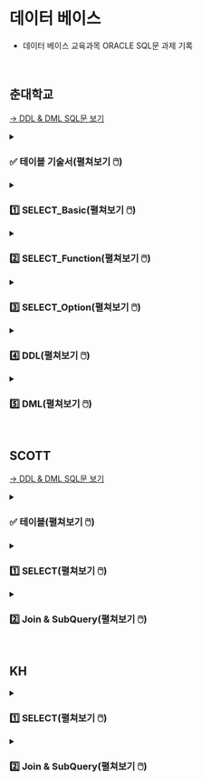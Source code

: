 # 데이터 베이스

- 데이터 베이스 교육과목 ORACLE SQL문 과제 기록 

<br>

## 춘대학교

<!-- <details>
<summary><h3> 템플릿(펼쳐보기 🖱️) </h3></summary>
<div markdown="1">

#### 문제1


#### 내 코드
```SQL

```

#### 실행 결과

  
<hr>

#### 문제2


#### 내 코드
```SQL
  
```
  
#### 실행 결과


<hr>

#### 문제3


#### 내 코드
```SQL

```

#### 실행 결과


<hr>

#### 문제4


#### 내 코드
```SQL

```

#### 실행 결과


<hr>

#### 문제5


#### 내 코드
```SQL

```

#### 실행 결과


<hr>

#### 문제6


#### 내 코드
```SQL

```

#### 실행 결과


<hr>

#### 문제7


#### 내 코드
```SQL

```

#### 실행 결과


<hr>

#### 문제8


#### 내 코드
```SQL

```

#### 실행 결과


<hr>

#### 문제9


#### 내 코드
```SQL

```

#### 실행 결과
  

<hr>

#### 문제10

#### 내 코드
```SQL

```

#### 실행 결과
  
  
</div>
</details> -->

[→ DDL & DML SQL문 보기](https://github.com/homin0203/SQL_exam/blob/main/chun/%EC%8A%A4%ED%81%AC%EB%A6%BD%ED%8A%B8_KH_%EC%B6%98_TechUniv_%EC%8B%A4%EC%8A%B5.sql)  

<details>
<summary><h3>✅ 테이블 기술서(펼쳐보기 🖱️) </h3></summary>
<div markdown="1">

![05_실습_KH_춘_TechUniv_Table기술서_2](https://user-images.githubusercontent.com/116356234/233554045-1fa54263-1ac4-4f3d-836b-1c4597a9f56d.png)

![05_실습_KH_춘_TechUniv_Table기술서_3](https://user-images.githubusercontent.com/116356234/233554049-31a43883-e603-4c8b-a50c-46fc1f8329df.png)

</div>
</details>

<details>
<summary><h3>1️⃣ SELECT_Basic(펼쳐보기 🖱️) </h3></summary>
<div markdown="1">
 
[→ SELECT_Basic SQL문 전체보기](https://github.com/homin0203/SQL_exam/blob/main/chun/KH_SQL01_SELECT.sql)  

#### 문제1
![1](https://user-images.githubusercontent.com/116356234/233560082-94db668d-fe43-4de7-a982-88cdf106e753.png)

#### 내 코드
```SQL
select DEPARTMENT_NAME "학과 명", CATEGORY 계열
  from TB_DEPARTMENT
;
```

#### 실행 결과
![1](https://user-images.githubusercontent.com/116356234/233562971-83cfe5ce-ef7c-4a32-88d1-7cc3e3538079.png)
~ 이후 행 생략
  
<hr>

#### 문제2
![2](https://user-images.githubusercontent.com/116356234/233560087-0e4ea461-1266-4f49-9741-495f0e72ad29.png)

#### 내 코드
```SQL
select DEPARTMENT_NAME||'의 정원은 '||to_char(CAPACITY)||'명 입니다'
    from TB_DEPARTMENT
;
```
  
#### 실행 결과
![2](https://user-images.githubusercontent.com/116356234/233562975-408068bc-0517-45f1-9380-991261ab9249.png)
~ 이후 행 생략 
  
<hr>

#### 문제3
![3](https://user-images.githubusercontent.com/116356234/233560088-51a38f75-d3fb-488d-a62e-54c93c846fce.png)

#### 내 코드
```SQL
select STUDENT_NAME
    from TB_STUDENT
    where ABSENCE_YN = 'Y' 
        and STUDENT_SSN LIKE '_______2%'
        and DEPARTMENT_NO = (select DEPARTMENT_NO
                                from TB_DEPARTMENT
                                where DEPARTMENT_NAME = '국어국문학과')
;
```

#### 실행 결과
![3](https://user-images.githubusercontent.com/116356234/233562978-588abdc4-420a-4ff2-8423-891350405fc8.png)

<hr>

#### 문제4
![4](https://user-images.githubusercontent.com/116356234/233560092-a5b3d63d-62f1-4093-a420-59cb1e1441a2.png)

#### 내 코드
```SQL
select student_name 
    from TB_STUDENT
    where STUDENT_NO in ('A513079','A513090','A513091','A513110','A513119')
    order by student_name desc
;
```

#### 실행 결과
![4](https://user-images.githubusercontent.com/116356234/233562981-f33ae9d1-718e-4e05-b67b-6806082fc591.png)

<hr>

#### 문제5
![5](https://user-images.githubusercontent.com/116356234/233560094-b3cd8184-a6ff-43ca-b434-36677f38bd24.png)

#### 내 코드
```SQL
select DEPARTMENT_NAME, category
    from TB_DEPARTMENT
    where CAPACITY >= 20 and CAPACITY <= 30
;
```

#### 실행 결과
![5](https://user-images.githubusercontent.com/116356234/233562982-304fb39e-aeb5-4c1d-a4b0-736484035ed7.png)

<hr>

#### 문제6
![6](https://user-images.githubusercontent.com/116356234/233560097-8047da8d-5601-43b2-988b-06aace2724e5.png)

#### 내 코드
```SQL
select PROFESSOR_NAME
    from TB_PROFESSOR
    where DEPARTMENT_NO is null
;
```

#### 실행 결과
![6](https://user-images.githubusercontent.com/116356234/233562986-f80a032f-789f-4ab3-90aa-5e55fb79c2a0.png)

<hr>

#### 문제7

<img src="https://user-images.githubusercontent.com/116356234/233560100-687c51e1-412f-400f-8c26-430558a3fa9b.png" height="110">

#### 내 코드
```SQL
select STUDENT_NAME
    from TB_STUDENT
    where DEPARTMENT_NO is null 
    or DEPARTMENT_NO not in (select DEPARTMENT_NO from TB_DEPARTMENT)
;
```

#### 실행 결과
  
<img src="https://user-images.githubusercontent.com/116356234/233562987-9952b3df-f0c4-40c9-86a8-341b70ee6ee3.png" height="90">

<hr>

#### 문제8
![8](https://user-images.githubusercontent.com/116356234/233560102-5c8edb8b-5a6a-41a9-8955-2dfc8964fed7.png)

#### 내 코드
```SQL
select CLASS_NO
    from TB_CLASS
    where PREATTENDING_CLASS_NO is not null
;
```

#### 실행 결과
![8](https://user-images.githubusercontent.com/116356234/233562989-8534fb54-6f53-4dd5-9ae3-1e2aa246db5f.png)

<hr>

#### 문제9
![9](https://user-images.githubusercontent.com/116356234/233560103-84064952-f629-4f2b-854e-6160971413f7.png)

#### 내 코드
```SQL
select CATEGORY
    from TB_DEPARTMENT
    group by CATEGORY
    order by CATEGORY 
;
```

#### 실행 결과
![9](https://user-images.githubusercontent.com/116356234/233562990-efb736c3-cf6f-4462-bec3-314c4d30fad3.png)

<hr>

#### 문제10
![10](https://user-images.githubusercontent.com/116356234/233560107-23ac3ae8-0622-46c3-bab5-d5d5e164ed40.png)

#### 내 코드
```SQL
select STUDENT_NO,STUDENT_NAME,STUDENT_SSN
    from TB_STUDENT
    where STUDENT_NO LIKE 'A2%'
        and STUDENT_ADDRESS LIKE '전주시%'
        and ABSENCE_YN <> 'Y'
;
```

#### 실행 결과
![10](https://user-images.githubusercontent.com/116356234/233562992-768a2b93-eadc-4bc2-99ac-346f01e38105.png)
  
</div>
</details>

<details>
<summary><h3>2️⃣ SELECT_Function(펼쳐보기 🖱️) </h3></summary>
<div markdown="1">
  
[→ SELECT_Function SQL문 전체보기](https://github.com/homin0203/SQL_exam/blob/main/chun/KH_SQL02_SELECT.sql)  
  
#### 문제1
![1](https://user-images.githubusercontent.com/116356234/233565412-3a02c16a-9f7c-42ec-82a4-fcf0533212f8.png)

#### 내 코드
```SQL
select STUDENT_NO 학번, student_name 이름, to_char(ENTRANCE_DATE, 'YYYY-MM-DD') 입학년도
    from TB_STUDENT
    where DEPARTMENT_NO = '002'
    order by ENTRANCE_DATE
;
```

#### 실행 결과
![1](https://user-images.githubusercontent.com/116356234/233568511-ee7950d5-e4c7-40b6-9fb5-e9e8a1340ca1.png)

  
<hr>

#### 문제2
![2](https://user-images.githubusercontent.com/116356234/233565417-96a4dcfe-17a8-4aad-ad1b-7faddd468f3c.png)


#### 내 코드
```SQL
select PROFESSOR_NAME,PROFESSOR_SSN
    from TB_PROFESSOR
    where PROFESSOR_NAME not LIKE '___'
;
```
  
#### 실행 결과
![2](https://user-images.githubusercontent.com/116356234/233568518-1cd68b40-b5db-4d5f-b798-0e2ab2c154eb.png)


<hr>

#### 문제3
![3](https://user-images.githubusercontent.com/116356234/233565420-b3a8b5ba-d5d1-4d55-bee5-9cea426cac93.png)


#### 내 코드
```SQL
select * 
    from(select PROFESSOR_NAME 교수이름, to_char(sysdate,'yy')+100-substr(PROFESSOR_SSN,1,2) 나이
            from TB_PROFESSOR
            where substr(PROFESSOR_SSN,8,1) = '1')
    order by 나이
;  
```

#### 실행 결과
![3](https://user-images.githubusercontent.com/116356234/233568521-b41c25ed-7025-4228-8c71-80a45a565028.png)
~ 75행 생략

<hr>

#### 문제4
![4](https://user-images.githubusercontent.com/116356234/233565421-1336746f-8d7c-4d6a-ae85-b90dd639e3e2.png)


#### 내 코드
```SQL
select substr(PROFESSOR_NAME,2)
    from TB_PROFESSOR
;
```

#### 실행 결과
![4](https://user-images.githubusercontent.com/116356234/233568523-45166986-b29c-452d-aa05-8dbf77bfa6a4.png)
~ 114행 생략

<hr>

#### 문제5
![5](https://user-images.githubusercontent.com/116356234/233565425-c0b793d3-13c6-4a15-8865-7aad0e04e8fe.png)

#### 내 코드
```SQL
select * from TB_STUDENT;
select student_no,STUDENT_NAME
    from TB_STUDENT
    where (to_char(ENTRANCE_DATE,'yyyy')-to_char(to_date(substr(STUDENT_SSN,1,6)),'RRRR')) > 19
;
```

#### 실행 결과
![5](https://user-images.githubusercontent.com/116356234/233568528-cfe24763-6cbe-417c-9d6b-a1b7eaa2b459.png)
~ 204행 생략

<hr>

#### 문제6
![6](https://user-images.githubusercontent.com/116356234/233565427-16edaaab-21f5-4b54-9737-298358f701ea.png)


#### 내 코드
```SQL
select case to_char(next_day('2020/12/25','일'),'dd')-'25' 
            when 1 then '토요일'
            when 2 then '금요일'
            when 3 then '목요일'
            when 4 then '수요일'
            when 5 then '화요일'
            when 6 then '월요일'
            when 7 then '일요일'
            else '없음' end 클스요일
from dual
;
```

#### 실행 결과
![6](https://user-images.githubusercontent.com/116356234/233568533-e1687389-39b9-490b-8df9-c820c210b22b.png)


<hr>

#### 문제7
![7](https://user-images.githubusercontent.com/116356234/233565431-7801e875-2848-490c-b3bc-a91150912c72.png)


#### 내 코드
```SQL
select to_char(to_Date('99/10/11','YY/MM/DD'),'YYYY"년"MM"월"DD"일"')
        ,to_char(to_Date('49/10/11','YY/MM/DD'),'YYYY"년"MM"월"DD"일"') 
    from dual
union
select to_char(to_Date('99/10/11','RR/MM/DD'),'YYYY"년"MM"월"DD"일"')
        ,to_char(to_Date('49/10/11','RR/MM/DD'),'YYYY"년"MM"월"DD"일"') 
    from dual;
```

#### 실행 결과
![7](https://user-images.githubusercontent.com/116356234/233568538-a5612627-7618-4396-8bdf-f66f8d059e90.png)


<hr>

#### 문제8
![8](https://user-images.githubusercontent.com/116356234/233565432-0094041d-f2ad-480c-917b-de475215a98b.png)


#### 내 코드
```SQL
select STUDENT_NO, STUDENT_NAME 
    from TB_STUDENT
    where student_no not LIKE 'A%'
;
```

#### 실행 결과
![8](https://user-images.githubusercontent.com/116356234/233568540-0104c633-2778-4c57-b86c-cf129c4f0791.png)
~ 52행 생략

<hr>

#### 문제9
![9](https://user-images.githubusercontent.com/116356234/233565433-e34688bc-333a-4793-8bfc-9213e9418083.png)


#### 내 코드
```SQL
select round(avg(g.POINT),1) 평점
    from TB_STUDENT s join tb_grade g using (STUDENT_NO)
    where STUDENT_NAME = '한아름'
;
```

#### 실행 결과
![9](https://user-images.githubusercontent.com/116356234/233568542-ad19243b-a72e-40ca-b69e-a17c7b30ff79.png)


<hr>

#### 문제10
![10](https://user-images.githubusercontent.com/116356234/233565436-a1247f3d-e6c6-4a2a-9e45-fd9dcc25d679.png)

#### 내 코드
```SQL
select DEPARTMENT_NO 학과번호, count(DEPARTMENT_NO) "학생수(명)"
    from TB_STUDENT
    group by DEPARTMENT_NO
    order by DEPARTMENT_NO
;
```

#### 실행 결과
![10](https://user-images.githubusercontent.com/116356234/233568544-d26d6d5a-e067-4508-96d2-ea5f77ca0058.png)
~ 62행 생략
  
<hr>

#### 문제11
![11](https://user-images.githubusercontent.com/116356234/233565438-4c316eaf-b9bb-418b-8b82-290c94dbfb22.png)

#### 내 코드
```SQL
select  count(*)
    from TB_STUDENT
    where COACH_PROFESSOR_NO is null
;
```

#### 실행 결과
![11](https://user-images.githubusercontent.com/116356234/233568546-dc741292-b8b7-4b3f-a52f-4765341c1db6.png)
  
<hr>

#### 문제12
![12](https://user-images.githubusercontent.com/116356234/233565440-a63eda50-371b-4f9d-8d26-b5df24b8989c.png)

#### 내 코드
```SQL
select substr(g.TERM_NO,1,4) 년도, round(avg(g.POINT),1) "년도 별 평점"
    from TB_STUDENT s join tb_grade g on s.STUDENT_NO = g.STUDENT_NO
    where s.STUDENT_NO = 'A112113'
    group by substr(g.TERM_NO,1,4)
    order by substr(g.TERM_NO,1,4)
;
```

#### 실행 결과
![12](https://user-images.githubusercontent.com/116356234/233568549-6e7460a6-6978-4aef-b76d-b1f98a086ee2.png)

<hr>

#### 문제13
![13](https://user-images.githubusercontent.com/116356234/233565443-a9740c1e-e20d-42bc-aec0-4f4a7b6045b8.png)

#### 내 코드
```SQL
select d.DEPARTMENT_NO 학과코드명, count(s_tab.ABSENCE_YN) "휴학생 수"
    from TB_DEPARTMENT d 
    left join (select * from TB_STUDENT s where s.ABSENCE_YN = 'Y') s_tab on s_tab.DEPARTMENT_NO = d.DEPARTMENT_NO
    group by d.DEPARTMENT_NO
    order by d.DEPARTMENT_NO
;
```

#### 실행 결과
![13](https://user-images.githubusercontent.com/116356234/233568551-d035959d-3595-4637-ab11-ff285480207f.png)
~ 63행 생략

<hr>

#### 문제14
![14](https://user-images.githubusercontent.com/116356234/233565446-6045680b-b784-43bb-ba4b-beed8b5b1bdd.png)

#### 내 코드
```SQL
select student_name, count(*)
    from TB_STUDENT
    group by STUDENT_NAME
    having count(*) >= 2
    order by STUDENT_NAME
;
```

#### 실행 결과
![14](https://user-images.githubusercontent.com/116356234/233568556-fe41dd8a-7437-4313-a077-0e42b02e3ffd.png)
    
<hr>

#### 문제15
![15](https://user-images.githubusercontent.com/116356234/233565448-7a5a7716-b399-4d21-8fb0-08d1beadf942.png)

#### 내 코드
```SQL
select NVL(임시년도,' ') 년도, NVL(임시학기,' ') 학기, 평점
    from(select substr(g.TERM_NO,1,4) 임시년도, substr(g.TERM_NO,5,2) 임시학기, round(avg(g.point),1) 평점
            from TB_STUDENT s join tb_grade g on s.STUDENT_NO = g.STUDENT_NO
            where s.STUDENT_NO = 'A112113'
            group by rollup(substr(g.TERM_NO,1,4), substr(g.TERM_NO,5,2)))
;
```

#### 실행 결과
![15](https://user-images.githubusercontent.com/116356234/233568559-73e1d6b5-e9cd-4a17-b891-0b98ea538daa.png)      
  
</div>
</details>

<details>
<summary><h3>3️⃣ SELECT_Option(펼쳐보기 🖱️) </h3></summary>
<div markdown="1">

[→ SELECT_Option SQL문 전체보기](https://github.com/homin0203/SQL_exam/blob/main/chun/KH_SQL03_SELECT.sql)  
  
#### 문제1
![1](https://user-images.githubusercontent.com/116356234/233768278-3a7dd42a-9d24-4d9d-b3a3-485c6fca6b62.png)


#### 내 코드
```SQL
select STUDENT_NAME "학생 이름",STUDENT_ADDRESS 주소지
    from tb_student
    order by "학생 이름"
;
```

#### 실행 결과
  
<img src="https://user-images.githubusercontent.com/116356234/233768958-f9ad2349-a466-4931-bb34-c0a3f7bb7828.png" width="450">  
~ 588행 생략
  
<hr>

#### 문제2
![2](https://user-images.githubusercontent.com/116356234/233768281-107421ff-c6dc-42b1-bc85-8ffc66eb34ca.png)


#### 내 코드
```SQL
select STUDENT_NAME,STUDENT_SSN
    from TB_STUDENT
    where ABSENCE_YN = 'Y'
    order by STUDENT_ssn desc
;  
```
  
#### 실행 결과
  
<img src="https://user-images.githubusercontent.com/116356234/233768959-95b6979f-03e3-484a-aca5-61115ec81c68.png" width="300">  
~ 91행 생략

<hr>

#### 문제3
![3](https://user-images.githubusercontent.com/116356234/233768282-1cd06b70-8b30-492b-ba59-80dfb5efed32.png)


#### 내 코드
```SQL
select STUDENT_NAME 학생이름, STUDENT_NO 학번, STUDENT_ADDRESS "거주지 주소"
    from TB_STUDENT
    where (STUDENT_ADDRESS Like '강원도%' or STUDENT_ADDRESS Like '경기도%') and STUDENT_no not LIKE 'A%'
    order by STUDENT_NAME
;
```

#### 실행 결과
  
<img src="https://user-images.githubusercontent.com/116356234/233768960-3d33e14b-f7fb-4981-9052-bb66a62f57b2.png" width="450">  


<hr>

#### 문제4
![4](https://user-images.githubusercontent.com/116356234/233768284-0d8944dd-1820-42de-9cec-98d3d8816ee5.png)


#### 내 코드
```SQL
select PROFESSOR_NAME, PROFESSOR_SSN
    from TB_PROFESSOR 
    where DEPARTMENT_NO = '005'
    order by PROFESSOR_SSN
;
```

#### 실행 결과
  
<img src="https://user-images.githubusercontent.com/116356234/233768962-82e55e12-0721-416f-a461-e8b318ef4f1c.png" width="350">  


<hr>

#### 문제5
![5](https://user-images.githubusercontent.com/116356234/233768285-5bdd4980-307f-4acd-836e-22cfde6b7d05.png)


#### 내 코드
```SQL
select s.student_no, g.point
    from TB_STUDENT s join tb_grade g on s.STUDENT_NO = g.STUDENT_NO
    where g.CLASS_NO = 'C3118100' and g.TERM_NO = '200402'
    order by g.point desc, s.STUDENT_NO
;
```

#### 실행 결과
  
<img src="https://user-images.githubusercontent.com/116356234/233768963-a07c8663-d044-42b3-8dd6-f74f16229af3.png" width="290">  


<hr>

#### 문제6
![6](https://user-images.githubusercontent.com/116356234/233768286-d2118b28-77ab-429d-ab76-50493d50444c.png)


#### 내 코드
```SQL
select s.STUDENT_NO, s.STUDENT_NAME, d.DEPARTMENT_NAME
    from TB_STUDENT s join TB_DEPARTMENT d using(DEPARTMENT_NO)
    order by 2
;
```

#### 실행 결과
  
<img src="https://user-images.githubusercontent.com/116356234/233768965-8f86c161-f67a-4bee-a24e-752947070bcb.png" width="450">  
~ 588행 생략
  
<hr>

#### 문제7
![7](https://user-images.githubusercontent.com/116356234/233768288-249890c5-b615-44c1-8a8b-80b4b7fcdddf.png)

#### 내 코드
```SQL
select c.CLASS_NAME, d.DEPARTMENT_NAME
    from TB_CLASS c join TB_DEPARTMENT d using(DEPARTMENT_NO)
;
```

#### 실행 결과
  
<img src="https://user-images.githubusercontent.com/116356234/233768966-ad7de6ae-86c8-406c-b18f-3304dc348449.png" width="450">  
~ 882행 생략

<hr>

#### 문제8
![8](https://user-images.githubusercontent.com/116356234/233768289-8484168e-104f-4a69-bb70-63a09bab65f9.png)

#### 내 코드
```SQL
select c.CLASS_NAME, c.DEPARTMENT_NO, p.PROFESSOR_NAME
    from TB_CLASS c join TB_CLASS_PROFESSOR t on c.CLASS_NO = t.CLASS_NO
                    join TB_PROFESSOR p on p.PROFESSOR_NO = t.PROFESSOR_NO
    order by c.DEPARTMENT_NO, p.PROFESSOR_NO, c.CLASS_NAME
;
```

#### 실행 결과
  
<img src="https://user-images.githubusercontent.com/116356234/233768967-99a5c4d5-a0f8-4b41-9d53-e2f38ea443bf.png" width="450">  
~ 776행 생략

<hr>

#### 문제9
![9](https://user-images.githubusercontent.com/116356234/233768290-db3378ed-baac-4a0c-90fc-57c68eb803bf.png)


#### 내 코드
```SQL
select c.CLASS_NAME, p.PROFESSOR_NAME
    from TB_CLASS c join TB_CLASS_PROFESSOR t on c.CLASS_NO = t.CLASS_NO
                    join TB_PROFESSOR p on p.PROFESSOR_NO = t.PROFESSOR_NO
                    join TB_DEPARTMENT d on c.DEPARTMENT_NO = d.DEPARTMENT_NO
    where d.CATEGORY = '인문사회'
    order by c.DEPARTMENT_NO, p.PROFESSOR_NO, c.CLASS_NAME
;
```

#### 실행 결과
  
<img src="https://user-images.githubusercontent.com/116356234/233768968-11600dc2-ca01-4b61-98e6-fe9bc56c8b1a.png" width="450">  
~ 197행 생략

<hr>

#### 문제10
![10](https://user-images.githubusercontent.com/116356234/233768291-d2f1a642-a6ae-4e01-9389-07b6b76c4be0.png)

#### 내 코드
```SQL
select s.STUDENT_NO,s.STUDENT_NAME, round(avg(g.POINT),1)
    from TB_STUDENT s join TB_DEPARTMENT d on s.DEPARTMENT_NO = d.DEPARTMENT_NO
                    join TB_GRADE g on s.STUDENT_NO = g.STUDENT_NO
    where d.DEPARTMENT_NAME = '음악학과'
    group by s.STUDENT_NO, s.STUDENT_NAME
    order by s.STUDENT_NO
;
```

#### 실행 결과
  
<img src="https://user-images.githubusercontent.com/116356234/233768969-bc8943c8-245d-41d4-81b8-e88bca6ce6da.png" width="450">

<hr>

#### 문제11
![11](https://user-images.githubusercontent.com/116356234/233768292-5ed4af03-efce-4389-ac7b-0d6fbfe5686f.png)

#### 내 코드
```SQL
select d.DEPARTMENT_NAME, s.STUDENT_NAME, p.PROFESSOR_NAME
    from TB_STUDENT s join TB_DEPARTMENT d using(DEPARTMENT_NO)
                        join TB_PROFESSOR p on s.COACH_PROFESSOR_NO = p.PROFESSOR_NO
    where s.STUDENT_NO = 'A313047'
;
```

#### 실행 결과
  
<img src="https://user-images.githubusercontent.com/116356234/233768970-bbccf685-d333-4456-869f-0b4a3d2135b7.png" width="350">

  
<hr>

#### 문제12
![12](https://user-images.githubusercontent.com/116356234/233768293-b6b94ef1-ec4e-4801-9630-039a1a4ed991.png)

#### 내 코드
```SQL
select s.STUDENT_NAME, g.TERM_NO
    from TB_CLASS c join TB_GRADE g on c.CLASS_NO = g.class_no
                    join TB_STUDENT s on s.STUDENT_NO = g.STUDENT_NO
    where c.CLASS_NAME = '인간관계론' and g.TERM_NO LIKE '2007%'
;
```

#### 실행 결과
  
<img src="https://user-images.githubusercontent.com/116356234/233768972-3e8996c3-7d33-40b0-b884-dab979b78673.png" width="290">

  
<hr>

#### 문제13
![13](https://user-images.githubusercontent.com/116356234/233768294-ff319fe4-17d6-4e73-9400-f10718bcd67f.png)

#### 내 코드
```SQL
select c.CLASS_NAME, d.DEPARTMENT_NAME
    from TB_DEPARTMENT d join TB_CLASS c using(DEPARTMENT_NO)
    where d.CATEGORY = '예체능'
        and c.CLASS_NO not in (select cp.CLASS_NO from TB_CLASS_PROFESSOR cp)
    order by 2 asc,1
;
```

#### 실행 결과
  
<img src="https://user-images.githubusercontent.com/116356234/233768973-b23be4e4-5f8e-4b22-afee-dd17ad24536f.png" width="450">
~ 44행 생략
  
<hr>

#### 문제14
![14](https://user-images.githubusercontent.com/116356234/233768295-bd0a8222-ddde-43fe-af92-b61f84b96506.png)

#### 내 코드
```SQL
select s.student_name, NVL(p.PROFESSOR_NAME,'지도교수 미지정')
    from TB_STUDENT s join TB_DEPARTMENT d using(DEPARTMENT_NO)
                        left join TB_PROFESSOR p on s.coach_professor_no = p.professor_no
    where d.DEPARTMENT_NAME = '서반아어학과' 
    order by s.student_no
;
```

#### 실행 결과
  
<img src="https://user-images.githubusercontent.com/116356234/233768974-b290aba4-2b29-4da9-bcc0-fbafe541e036.png" width="450">

<hr>

#### 문제15
![15](https://user-images.githubusercontent.com/116356234/233768296-f1bc3b02-8337-4d6c-b68c-538974562df7.png)

#### 내 코드
```SQL
select s.STUDENT_NO 학번,s.student_name 이름,d.DEPARTMENT_NAME "학과 이름", round(avg(g.point),8) 평점
    from tb_student s join tb_grade g on s.STUDENT_NO = g.STUDENT_NO 
                        join TB_DEPARTMENT d on s.DEPARTMENT_NO = d.DEPARTMENT_NO
    where s.ABSENCE_YN = 'N'
    group by s.STUDENT_NO, s.student_name, d.DEPARTMENT_NAME
    having avg(g.point) >= 4.0
    order by s.STUDENT_NO
;
```

#### 실행 결과
  
<img src="https://user-images.githubusercontent.com/116356234/233768975-dc5a585c-224a-45ff-a77f-45c862104403.png" width="450">
~ 19행 생략
  
<hr>

#### 문제16
![16](https://user-images.githubusercontent.com/116356234/233768297-b4959ec0-cdf6-446b-a5d6-1a43f8e4f4cd.png)

#### 내 코드
```SQL
select c.CLASS_NO, c.CLASS_NAME, round(avg(g.point),8)
    from tb_class c join TB_DEPARTMENT d on d.DEPARTMENT_NO = c.DEPARTMENT_NO
                            join tb_grade g on c.CLASS_NO = g.CLASS_NO
    where d.DEPARTMENT_NAME = '환경조경학과' and c.CLASS_TYPE = '전공선택'
    group by c.CLASS_NO, c.CLASS_NAME
    order by 1
;
```

#### 실행 결과
  
<img src="https://user-images.githubusercontent.com/116356234/233768976-b7ac7335-70cb-45bf-ad6e-fb1a4a0b8af5.png" width="450">
 
<hr>

#### 문제17
![17](https://user-images.githubusercontent.com/116356234/233768298-e9316d35-a1a3-450d-916b-97e3082323b2.png)

#### 내 코드
```SQL
select STUDENT_NAME,STUDENT_ADDRESS
    from TB_STUDENT
    where DEPARTMENT_NO = (select DEPARTMENT_NO from TB_STUDENT where STUDENT_NAME = '최경희')
;
```

#### 실행 결과
  
<img src="https://user-images.githubusercontent.com/116356234/233768977-ac7fd6a1-218f-4a32-87c0-c3b1b51c21b3.png" width="450">
~ 17행 생략
  
<hr>

#### 문제18
![18](https://user-images.githubusercontent.com/116356234/233768299-f09aae02-ce71-42d3-a6d6-ec742ed1c05e.png)

#### 내 코드
```SQL
select student_no, student_name
    from(select s.STUDENT_NO, s.STUDENT_NAME, avg(g.POINT) 평점
                    from TB_STUDENT s join tb_grade g on s.STUDENT_NO = g.STUDENT_NO
                                        join TB_DEPARTMENT d using(DEPARTMENT_NO)
                    where d.DEPARTMENT_NAME = '국어국문학과'
                    group by s.STUDENT_NO, s.STUDENT_NAME
                    order by 3 desc)
    where rownum = 1
;
```

#### 실행 결과
  
<img src="https://user-images.githubusercontent.com/116356234/233768978-32592da5-563b-4aea-a01f-9b4b908b2f29.png" width="290">

<hr>

#### 문제19
![19](https://user-images.githubusercontent.com/116356234/233768300-e8a715e1-1f9c-4a52-a44e-855833589ef0.png)

#### 내 코드
```SQL
select d.DEPARTMENT_NAME "계열 학과명", round(avg(g.POINT),1) "전공평점"
    from TB_DEPARTMENT d join TB_CLASS c using(department_no)
                        join tb_grade g using(class_no)
    where d.category = (select CATEGORY from TB_DEPARTMENT  where DEPARTMENT_NAME = '환경조경학과')
            and c.class_type = '전공선택'
    group by d.DEPARTMENT_NAME
    order by 1
;
```

#### 실행 결과
  
<img src="https://user-images.githubusercontent.com/116356234/233768980-8b4d09aa-10f1-4530-a5fb-3ae044cdcaec.png" width="290">
~ 20행 생략
  
</div>
</details>

<details>
<summary><h3>4️⃣ DDL(펼쳐보기 🖱️) </h3></summary>
<div markdown="1">

[→ DDL SQL문 전체보기](https://github.com/homin0203/SQL_exam/blob/main/chun/KH_SQL04_DDL.sql)  
  
#### 문제1
![1](https://user-images.githubusercontent.com/116356234/233769919-b361622c-f067-416b-8d72-262317c9a74d.png)

#### 내 코드
```SQL
DROP TABLE TB_CATEGORY;
CREATE TABLE TB_CATEGORY(
    NAME VARCHAR2(10),
    USE_YN CHAR(1) DEFAULT 'Y'
);
```
  
<hr>

#### 문제2
![2](https://user-images.githubusercontent.com/116356234/233769921-81f84571-c250-47ae-a5a7-db4dc36384c6.png)


#### 내 코드
```SQL
CREATE TABLE TB_CLASS_TYPE(
    NO VARCHAR2(5) PRIMARY KEY,
    NAME VARCHAR2(10)
);  
```


<hr>

#### 문제3
![3](https://user-images.githubusercontent.com/116356234/233769923-6e0c9fa7-5024-4461-a18d-5b0ccd7e1701.png)


#### 내 코드
```SQL
ALTER TABLE TB_CATEGORY ADD CONSTRAINT TC_NAME_PK PRIMARY KEY (NAME);
```


<hr>

#### 문제4
![4](https://user-images.githubusercontent.com/116356234/233769924-0ffa2cf1-60c4-4f4a-97a8-670892f0a4fb.png)


#### 내 코드
```SQL
ALTER TABLE TB_CLASS_TYPE MODIFY NAME NOT NULL;
```


<hr>

#### 문제5
![5](https://user-images.githubusercontent.com/116356234/233769925-0f9f539d-92d1-4677-b382-8bb3a547b1c5.png)


#### 내 코드
```SQL
ALTER TABLE TB_CLASS_TYPE MODIFY (NAME VARCHAR2(20), NO VARCHAR(10));
ALTER TABLE TB_CATEGORY MODIFY (NAME VARCHAR2(20));
```


<hr>

#### 문제6
![6](https://user-images.githubusercontent.com/116356234/233769926-0369ff41-d521-435c-96c0-569efaba9505.png)


#### 내 코드
```SQL
ALTER TABLE TB_CATEGORY RENAME COLUMN  NAME TO CATEGORY_NAME;
ALTER TABLE TB_CLASS_TYPE RENAME COLUMN NAME TO CLASS_TYPE_NAME;
ALTER TABLE TB_CLASS_TYPE RENAME COLUMN NO TO CLASS_TYPE_NO;
```


<hr>

#### 문제7
![7](https://user-images.githubusercontent.com/116356234/233769927-8f8f03a6-7742-406f-bdb4-9bfb42166c23.png)


#### 내 코드
```SQL
ALTER TABLE TB_CATEGORY RENAME CONSTRAINTS TC_NAME_PK TO PK_CATEGORY_NAME;
ALTER TABLE TB_CLASS_TYPE RENAME CONSTRAINTS SYS_C007144 TO PK_CLASS_TYPE_NAME;
```


<hr>

#### 문제8
![8](https://user-images.githubusercontent.com/116356234/233769928-2cd50ccf-2be2-4478-890f-7d706da29478.png)


#### 내 코드
```SQL
INSERT INTO TB_CATEGORY VALUES('공학','Y');
INSERT INTO TB_CATEGORY VALUES('자연과학','Y');
INSERT INTO TB_CATEGORY VALUES('의학','Y');
INSERT INTO TB_CATEGORY VALUES('예체능','Y');
INSERT INTO TB_CATEGORY VALUES('인문사회','Y');
COMMIT;
```


<hr>

#### 문제9
![9](https://user-images.githubusercontent.com/116356234/233769929-8a19615b-c88b-46bb-aa9a-ec4662fa7494.png)


#### 내 코드
```SQL
ALTER TABLE TB_DEPARTMENT ADD CONSTRAINT FK_DEPARTMENT_CATEGORY 
                                FOREIGN KEY (CATEGORY) 
                                REFERENCES TB_CATEGORY(CATEGORY_NAME)
;
```
  

<hr>

#### 문제10
![10](https://user-images.githubusercontent.com/116356234/233769930-1582ef42-69c0-4e75-b434-3877e3988540.png)

#### 내 코드
```SQL
CREATE OR REPLACE VIEW VW_학생일반정보 AS
    SELECT STUDENT_NO 학번,STUDENT_NAME 학생이름,STUDENT_ADDRESS 주소 FROM TB_STUDENT
;
```

<hr>

#### 문제11
![11](https://user-images.githubusercontent.com/116356234/233769931-af34dd93-4668-463a-a39f-c09ab5363df2.png)

#### 내 코드
```SQL
CREATE OR REPLACE VIEW VW_지도면담 AS
SELECT S.STUDENT_NAME 학생이름,D.DEPARTMENT_NAME 학과이름,P.PROFESSOR_NAME 지도교수이름 
        FROM TB_STUDENT S JOIN TB_DEPARTMENT D USING(DEPARTMENT_NO)
                            LEFT JOIN TB_PROFESSOR P ON S.COACH_PROFESSOR_NO = P.PROFESSOR_NO
        ORDER BY 2
;
```

<hr>

#### 문제12
![12](https://user-images.githubusercontent.com/116356234/233769932-dd1393a2-e506-44f9-8a90-ea4b2f63f096.png)

#### 내 코드
```SQL
CREATE OR REPLACE VIEW VW_학과별학생수 AS
SELECT D.DEPARTMENT_NAME 학과이름, COUNT(S.DEPARTMENT_NO) 학생수 
    FROM TB_STUDENT S JOIN TB_DEPARTMENT D ON S.DEPARTMENT_NO = D.DEPARTMENT_NO
    GROUP BY D.DEPARTMENT_NAME
; 
```

<hr>

#### 문제13
![13](https://user-images.githubusercontent.com/116356234/233769934-ccd103b8-0248-4c68-8a6b-cbe6698cdb3a.png)

#### 내 코드
```SQL
UPDATE VW_학생일반정보 SET 학생이름 = '권호민' WHERE 학번 = 'A213046';
COMMIT;
```

<hr>

#### 문제14
![14](https://user-images.githubusercontent.com/116356234/233769935-dda091af-60b2-4f37-b770-532e86b1238c.png)

#### 내 코드
```SQL
CREATE OR REPLACE VIEW 뷰명 AS
    SELECT * FROM 테이블명
    WITH READ ONLY
;
```
  
<hr>

#### 문제15
![15](https://user-images.githubusercontent.com/116356234/233769937-3909361a-0539-437e-b794-b98f7dd13885.png)
  
#### 내 코드
```SQL
SELECT *
FROM(
SELECT C.CLASS_NO,C.CLASS_NAME, COUNT(G.STUDENT_NO)
    FROM TB_GRADE G JOIN TB_CLASS C ON G.CLASS_NO = C.CLASS_NO
    WHERE G.TERM_NO LIKE '2009%' OR G.TERM_NO LIKE '2008%'
                                OR G.TERM_NO LIKE '2007%'
    GROUP BY C.CLASS_NO, C.CLASS_NAME
    ORDER BY 3 DESC)
    WHERE ROWNUM <= 3
;
```

#### 실행 결과
![15](https://user-images.githubusercontent.com/116356234/233770171-4b8fb2cb-4793-4f7e-b8b7-f72c2b3023cf.png)
                    
</div>
</details>

<details>
<summary><h3>5️⃣ DML(펼쳐보기 🖱️) </h3></summary>
<div markdown="1">
  
[→ DML SQL문 전체보기](https://github.com/homin0203/SQL_exam/blob/main/chun/KH_SQL05_DML.sql)  
  
#### 문제1
![1](https://user-images.githubusercontent.com/116356234/233770368-27b37af9-06d0-412d-82fa-3c3640eed25b.png)


#### 내 코드
```SQL
INSERT INTO TB_CLASS_TYPE VALUES('01','전공필수');
INSERT INTO TB_CLASS_TYPE VALUES('02','전공선택');
INSERT INTO TB_CLASS_TYPE VALUES('03','교양필수');
INSERT INTO TB_CLASS_TYPE VALUES('04','교양선택');
INSERT INTO TB_CLASS_TYPE VALUES('05','논문지도');
COMMIT;
```

  
<hr>

#### 문제2
![2](https://user-images.githubusercontent.com/116356234/233770369-7c645809-e2d8-4eda-860e-1f84e908ebe1.png)


#### 내 코드
```SQL
CREATE TABLE TB_학생일반정보 AS SELECT * FROM VW_학생일반정보;
```


<hr>

#### 문제3
![3](https://user-images.githubusercontent.com/116356234/233770371-c153d55e-764a-44b5-b402-f135b4ddc07a.png)


#### 내 코드
```SQL
CREATE TABLE TB_국어국문학과 AS
SELECT S.STUDENT_NO 학번, S.STUDENT_NAME 학생이름
        , TO_CHAR(TO_DATE(SUBSTR(S.STUDENT_SSN,1,2),'RR'),'YYYY') 출생년도
        , P.PROFESSOR_NAME 교수이름
    FROM TB_STUDENT S JOIN TB_PROFESSOR P ON S.COACH_PROFESSOR_NO = P.PROFESSOR_NO
    WHERE S.DEPARTMENT_NO = (SELECT D.DEPARTMENT_NO 
                                FROM TB_DEPARTMENT D 
                                WHERE D.DEPARTMENT_NAME = '국어국문학과')
;

```


<hr>

#### 문제4
![4](https://user-images.githubusercontent.com/116356234/233770372-4d9f9651-da3b-4cae-92b1-c33173c82afa.png)


#### 내 코드
```SQL
UPDATE TB_DEPARTMENT SET CAPACITY = ROUND(CAPACITY*1.1,0);
```


<hr>

#### 문제5
![5](https://user-images.githubusercontent.com/116356234/233770374-d8ba474d-ffed-425e-bf2f-fc891827bc4b.png)

#### 내 코드
```SQL
UPDATE TB_STUDENT 
    SET STUDENT_ADDRESS = '서울시 종로구 숭인동 181-21'
    WHERE STUDENT_NO = 'A413042'
;
```


<hr>

#### 문제6
![6](https://user-images.githubusercontent.com/116356234/233770375-09b1fc0b-2944-463e-a45d-70bc085dc634.png)



#### 내 코드
```SQL
UPDATE TB_STUDENT SET STUDENT_SSN = SUBSTR(STUDENT_SSN,1,6);
```


<hr>

#### 문제7
![7](https://user-images.githubusercontent.com/116356234/233770376-9f8c0c02-fcd8-4ccf-8a1a-1165ab1683ba.png)


#### 내 코드
```SQL
UPDATE TB_GRADE G 
    SET G.POINT = 3.5 
    WHERE (G.STUDENT_NO,G.CLASS_NO) = (SELECT S.STUDENT_NO, C.CLASS_NO
                                            FROM TB_STUDENT S JOIN TB_CLASS C USING(DEPARTMENT_NO)
                                            WHERE S.STUDENT_NAME = '김명훈' 
                                            AND C.CLASS_NAME = '피부생리학')
;
```


<hr>

#### 문제8
![8](https://user-images.githubusercontent.com/116356234/233770377-8c3bed95-55b3-45c2-ad57-91bda395f8ea.png)

#### 내 코드
```SQL
DELETE TB_GRADE G 
    WHERE G.STUDENT_NO IN (SELECT STUDENT_NO 
                                FROM TB_STUDENT 
                                WHERE ABSENCE_YN = 'Y')
;
```
  
</div>
</details>

<br>

## SCOTT

[→ DDL & DML SQL문 보기](https://github.com/homin0203/SQL_exam/blob/main/SCOTT/SCOTT_from_kh_DDL_DMl.sql)  

<details>
<summary><h3>✅ 테이블(펼쳐보기 🖱️) </h3></summary>
<div markdown="1">

### BONUS 

![bonus](https://user-images.githubusercontent.com/116356234/233775555-bea3ad0e-effd-41d4-9dad-6b16c6c7af8e.png)

### DEPT 

![dept](https://user-images.githubusercontent.com/116356234/233775556-b678ff78-77d4-4709-8847-18805b9e574e.png)

### EMP

![emp](https://user-images.githubusercontent.com/116356234/233775557-b30964e8-55c6-4e09-aa46-e535d92d35e5.png)

### SALGRADE

![salgrade](https://user-images.githubusercontent.com/116356234/233775558-b4d6e930-15bb-4d18-9770-a23a1a8ae64e.png)

</div>
</details>

<details>
<summary><h3>1️⃣ SELECT(펼쳐보기 🖱️) </h3></summary>
<div markdown="1">
  
[→ SCOTT SELECT SQL문 전체보기](https://github.com/homin0203/SQL_exam/blob/main/SCOTT/%EB%A1%9C%EC%BB%AC_SCOTT_SELECT%EC%8B%A4%EC%8A%B5%EB%AC%B8%EC%A0%9C.sql)  
  
#### 문제1
![1](https://user-images.githubusercontent.com/116356234/233773760-81649867-fd53-4778-bd0c-ecb349b095b9.png)

#### 내 코드
```SQL
SELECT *
    FROM EMP
    WHERE COMM IS NOT NULL
;
```

#### 실행 결과
![1](https://user-images.githubusercontent.com/116356234/233774872-e3207ad5-725a-4570-ab50-53985bb67d77.png)

  
<hr>

#### 문제2
![2](https://user-images.githubusercontent.com/116356234/233773763-f11b6040-3970-4907-b249-1424699d6ec5.png)


#### 내 코드
```SQL
SELECT *
    FROM EMP
    WHERE COMM IS NULL OR COMM = 0
;  
```
  
#### 실행 결과
![2](https://user-images.githubusercontent.com/116356234/233774875-d119c706-6a04-4f57-96ba-f3c015febdd6.png)


<hr>

#### 문제3
![3](https://user-images.githubusercontent.com/116356234/233773764-95b1e515-9340-458e-847e-dd11cfff63d9.png)


#### 내 코드
```SQL
SELECT *
    FROM EMP
    WHERE MGR IS NULL
;
```

#### 실행 결과
![3](https://user-images.githubusercontent.com/116356234/233774876-507b0fc8-fc2c-4f76-9d1a-c1254cdafde0.png)


<hr>

#### 문제4
![4](https://user-images.githubusercontent.com/116356234/233773765-c482ecc8-6c0e-4f60-9db8-6cd5fe2efb19.png)


#### 내 코드
```SQL
SELECT *
    FROM EMP
    ORDER BY SAL DESC
;
```

#### 실행 결과
![4](https://user-images.githubusercontent.com/116356234/233774877-d401eddb-e7d1-4c03-8881-e473441b2725.png)


<hr>

#### 문제5
![5](https://user-images.githubusercontent.com/116356234/233773771-adbbb4b9-abce-4fda-8f0b-17937b9d5c04.png)


#### 내 코드
```SQL
select *
    from emp
    order by SAL desc, COMM desc
;
```

#### 실행 결과
![5](https://user-images.githubusercontent.com/116356234/233774878-22d08f7d-5c53-4a1a-855d-28f0cd228022.png)


<hr>

#### 문제6
![6](https://user-images.githubusercontent.com/116356234/233773772-49953b1a-4ebc-41d1-8e50-cc503a37f99e.png)


#### 내 코드
```SQL
SELECT EMPNO, ENAME, JOB, HIREDATE
    FROM EMP
    ORDER BY 4
;
```

#### 실행 결과
![6](https://user-images.githubusercontent.com/116356234/233774880-6315bf67-4cf6-4cf9-89e4-8b4ab53da8d0.png)


<hr>

#### 문제7
![7](https://user-images.githubusercontent.com/116356234/233773778-eed39151-dffc-4994-824e-652128fc1d5f.png)


#### 내 코드
```SQL
SELECT EMPNO, ENAME
    FROM EMP
    ORDER BY EMPNO DESC
;
```

#### 실행 결과
![7](https://user-images.githubusercontent.com/116356234/233774882-8cf4870a-f208-49b6-904c-223b5c305371.png)


<hr>

#### 문제8
![8](https://user-images.githubusercontent.com/116356234/233773780-ef535775-07af-424c-a9b0-3a5e5218a8ba.png)


#### 내 코드
```SQL
SELECT EMPNO, DEPTNO, HIREDATE, ENAME, SAL
    FROM EMP
    ORDER BY DEPTNO, HIREDATE DESC
;
```

#### 실행 결과
![8](https://user-images.githubusercontent.com/116356234/233774883-77fb9164-4835-468e-b616-dd6bb7696b7d.png)


<hr>

#### 문제9
![9](https://user-images.githubusercontent.com/116356234/233773781-ef46c5b8-5027-4813-95f3-ebd867c29302.png)


#### 내 코드
```SQL
SELECT SYSDATE FROM DUAL;
```

#### 실행 결과
![9](https://user-images.githubusercontent.com/116356234/233774884-670fd1af-8be6-4c62-b219-0a83f74d4d1a.png)
  

<hr>

#### 문제10
![10](https://user-images.githubusercontent.com/116356234/233773783-c5920408-620c-4e5e-b2b5-bbbf733ef89e.png)

#### 내 코드
```SQL
SELECT EMPNO 사번, ENAME 사원명, ROUND(SAL,-2) 급여
    FROM EMP
    ORDER BY 급여 DESC
;
```

#### 실행 결과
![10](https://user-images.githubusercontent.com/116356234/233774886-86f02ea0-cf8b-4df7-93a4-6c770bd5aa47.png)

<hr>

#### 문제11
![11](https://user-images.githubusercontent.com/116356234/233773786-02e1c3e4-fff3-45f7-aa04-75e79bd8289b.png)

#### 내 코드
```SQL
SELECT *
    FROM emp
    WHERE MOD(empno, 2) = 1
;
```

#### 실행 결과
![11](https://user-images.githubusercontent.com/116356234/233774887-2e7c79df-70f5-4a17-ad8c-1468a67319fa.png)

<hr>

#### 문제12
![12](https://user-images.githubusercontent.com/116356234/233773787-6ac78fe9-47c0-47da-8f3a-59edc6a6665b.png)

#### 내 코드
```SQL
SELECT ENAME 사원명, to_char(hiredate, 'YYYY') 입사년도, to_char(hiredate, 'MM') 입사월
    FROM emp
;
```

#### 실행 결과
![12](https://user-images.githubusercontent.com/116356234/233774888-f3f3cbdc-3eb0-495a-b06a-b023209b4888.png)

<hr>

#### 문제13
![13](https://user-images.githubusercontent.com/116356234/233773789-ec3bf4ac-820f-4aee-a7a3-7aa7cb1bdfc3.png)

#### 내 코드
```SQL
SELECT *
    FROM emp
    WHERE TO_CHAR(HIREDATE, 'MM') = 9 --자동형변환으로 숫자형태의 9라고 작성해도 자동으로 비교해준다.
;
```

#### 실행 결과
![13](https://user-images.githubusercontent.com/116356234/233774889-d0901b36-3d5a-4a50-b029-8d8c6b8f0c5b.png)

<hr>

#### 문제14
![14](https://user-images.githubusercontent.com/116356234/233773790-a2b65e9d-1c79-46d7-ba35-4b0ecd89fc4d.png)

#### 내 코드
```SQL
SELECT *
    FROM emp
    WHERE TO_CHAR(HIREDATE, 'YY') = 81
;
```

#### 실행 결과
![14](https://user-images.githubusercontent.com/116356234/233774890-91ba6081-9290-438c-90ef-b0eecb98a222.png)

<hr>

#### 문제15
![15](https://user-images.githubusercontent.com/116356234/233773793-c95d5809-6ff9-4573-8973-848710cd11c7.png)

#### 내 코드
```SQL
SELECT *
    FROM emp
    WHERE ename LIKE '%E'
;
```

#### 실행 결과
![15](https://user-images.githubusercontent.com/116356234/233774891-1ca7a0a8-69ae-43c3-972c-08a9e7c1f239.png)

<hr>

#### 문제16
![16](https://user-images.githubusercontent.com/116356234/233773794-573f176b-8c84-4a7f-8315-6e280cc96e65.png)

#### 내 코드
```SQL
SELECT *
    FROM emp
    WHERE ename LIKE '__R%'
;
```

#### 실행 결과
![16](https://user-images.githubusercontent.com/116356234/233774892-e1ff21e1-afb9-4eb0-81ce-19068773ff3e.png)

<hr>

#### 문제17
![17](https://user-images.githubusercontent.com/116356234/233773796-5a014fb6-1c15-4cb7-a4e9-0a0f2ac35094.png)

#### 내 코드
```SQL
SELECT EMPNO, ENAME, HIREDATE, ADD_MONTHS(HIREDATE,'480')
    FROM EMP
;
```

#### 실행 결과
![17](https://user-images.githubusercontent.com/116356234/233774893-a89748d8-0c97-46c1-b92d-98d5aa7313e4.png)

<hr>

#### 문제18
![18](https://user-images.githubusercontent.com/116356234/233773798-92f7a58c-a9b1-41ee-a01b-086f5c2c260e.png)

#### 내 코드
```SQL
SELECT *
    FROM emp
    WHERE (MONTHS_BETWEEN(sysdate, hiredate)/12) >= 38
;
```

#### 실행 결과
![18](https://user-images.githubusercontent.com/116356234/233774894-131fde08-b9fd-4f91-bb3d-2051c56176e2.png)

<hr>

#### 문제19
![19](https://user-images.githubusercontent.com/116356234/233773799-c24e47c6-c7dc-4ef3-8934-fad3d0457bbb.png)
  
#### 내 코드
```SQL
SELECT TO_CHAR(SYSDATE, 'YYYY') FROM DUAL;
```

#### 실행 결과
![19](https://user-images.githubusercontent.com/116356234/233774895-9cf30b45-2f10-49d6-92f9-5e0e6186bf40.png)
  
</div>
</details>

<details>
<summary><h3>2️⃣ Join & SubQuery(펼쳐보기 🖱️) </h3></summary>
<div markdown="1">

[→ SCOTT Join & SubQuery SQL문 전체보기](https://github.com/homin0203/SQL_exam/blob/main/SCOTT/SCOTT_Join_SubQuery%EC%8B%A4%EC%8A%B5%EB%AC%B8%EC%A0%9C.sql) 

#### 문제1
![1](https://user-images.githubusercontent.com/116356234/233884345-f4005367-4e0e-4a31-8280-3c98565d12c7.png)


#### 내 코드
```SQL
select e.*, s.grade
    from emp e join SALGRADE s
    on e.sal between s.LOSAL and s.HISAL
;   
```

#### 실행 결과

  
<hr>

#### 문제2
![2](https://user-images.githubusercontent.com/116356234/233884349-ab29258d-c605-4767-9a59-112021aed31f.png)


#### 내 코드
```SQL
select e.*, s.grade
    from emp e join SALGRADE s
    on e.sal between s.LOSAL and s.HISAL
    where s.grade <= 4 and deptno != 10
    order by s.grade desc
;    
```
  
#### 실행 결과


<hr>

#### 문제3
![3](https://user-images.githubusercontent.com/116356234/233884350-a5504e5a-3cbe-4e3d-9818-20ca5f1193b5.png)


#### 내 코드
```SQL
select s.grade, avg(sal*12+nvl(comm,0)) 평균연봉
    from emp e join SALGRADE s
    on e.sal between s.LOSAL and s.HISAL
    where deptno in (20,30)
    group by s.grade
    order by 평균연봉 desc
; 
```

#### 실행 결과


<hr>

#### 문제4
![4](https://user-images.githubusercontent.com/116356234/233884351-3fef669a-e9db-428c-91ee-3aca14681298.png)


#### 내 코드
```SQL
select deptno, floor(avg(sal*12+nvl(comm,0))) 평균연봉
    from emp 
    where deptno in (20,30)
    group by deptno
    order by 평균연봉 desc
; 
```

#### 실행 결과


<hr>

#### 문제5
![5](https://user-images.githubusercontent.com/116356234/233884352-4d28e0e6-898b-4bb9-b3cf-4d61604f389e.png)


#### 내 코드
```SQL
select empno, ename, job, mgr,
            (select ename from emp s where empno in (e.mgr)) manager
    from emp e
;
```

#### 실행 결과


<hr>

#### 문제6
![6](https://user-images.githubusercontent.com/116356234/233884354-8a83149b-2830-4ec1-bad0-e9ab9f0c68f5.png)


#### 내 코드
```SQL
select empno, ename, job, mgr,
            (select ename from emp s where empno = (e.mgr)) manager
    from emp e
    order by mgr
;
```

#### 실행 결과


<hr>

#### 문제7
![7](https://user-images.githubusercontent.com/116356234/233884358-80067efd-464c-4edf-b79a-b2518ceae5d8.png)


#### 내 코드
```SQL
select * 
    from emp
    where sal > (select sal from emp where ename = 'MARTIN')
    and deptno in((select deptno from emp where ename = 'ALLEN'), 20)
;
```

#### 실행 결과


<hr>

#### 문제8
![8](https://user-images.githubusercontent.com/116356234/233884359-c6b13423-e6da-44f6-ae1a-7da3d69e8f1b.png)


#### 내 코드
```SQL
select ename, (select ename from emp where empno = e.mgr) manager
    from emp e join dept d
    on e.deptno = d.deptno
    where d.DNAME = 'RESEARCH'
;
```

#### 실행 결과


<hr>

#### 문제9
![9](https://user-images.githubusercontent.com/116356234/233884361-c5c339d3-9d62-4b62-95ac-988ea70d90a6.png)


#### 내 코드
```SQL
select grade, ename 등급별가장작은급여 
    from emp m join(select s.grade, min(sal) min_sal
                        from emp e join salgrade s
                        on e.sal between s.losal and s.HISAL
                        group by s.grade)
    on m.sal = min_sal
;

--where절에 일반서브쿼리 방법
select grade, ename
        from emp e 
        join salgrade s on e.sal between s.losal and s.HISAL
        where sal in (select min(sal)
                            from emp e1 
                            join salgrade s1 on e1.sal between s1.losal and s1.HISAL
                            group by grade)
;

--where절에 상관쿼리 방법
select grade, ename
        from emp e 
        join salgrade s on e.sal between s.losal and s.HISAL
        where sal = (select min(sal)
                            from emp e1 
                            join salgrade s1 on e1.sal between s1.losal and s1.HISAL
                            where s1.grade = s.grade)
;
```

#### 실행 결과
  

<hr>

#### 문제10
![10](https://user-images.githubusercontent.com/116356234/233884362-289e641a-076f-4740-9451-f18fd99e5c5a.png)

#### 내 코드
```SQL
select s.grade, min(sal) min_sal, max(sal) max_sal, round(avg(sal), 2) avg_sal
    from emp e join salgrade s
    on e.sal between s.losal and s.HISAL
    group by s.grade
;
```

#### 실행 결과
  

<hr>

#### 문제11
![11](https://user-images.githubusercontent.com/116356234/233884366-ccf5e21c-0588-408c-ad71-238649d620ff.png)

#### 내 코드
```SQL
select grade, m.ename 
from emp m join (select grade , avg(e.sal) a_sal
                    from emp e join salgrade s
                    on e.sal between s.losal and s.hisal
                    group by grade
                    order by grade)
         on sal between a_sal*0.9 and a_sal*1.1
;
```

#### 실행 결과
  

<hr>

#### 문제12
![12](https://user-images.githubusercontent.com/116356234/233884367-04577269-7d5d-4b25-8898-7d28b6dcfd5d.png)

#### 내 코드
```SQL
select empno, ename, sal, 
            case when loc = 'NEW YORK' then sal*1.02 
                 when loc = 'DALLAS' then sal*1.05
                 when loc = 'CHICAGO' then sal*1.03
                 when loc = 'BOSTON' then sal*1.07
                 else sal end 추가지원금
    from emp e join dept d
    on e.deptno = d.deptno
    order by 추가지원금-sal desc
;

-- join 서브쿼리 버전
select empno, m.ename, sal, sal+지원금 총급여
    from emp m join(select ename, case when loc = 'NEW YORK' then sal*0.02 
                             when loc = 'DALLAS' then sal*0.05
                             when loc = 'CHICAGO' then sal*0.03
                             when loc = 'BOSTON' then sal*0.07
                             else 0 end 지원금
                    from emp e 
                    join dept d using(deptno)) t on m.ename = t.ename
    order by 지원금 desc
;
```

#### 실행 결과
  
</div>
</details>

<br>

## KH

<details>
<summary><h3>1️⃣ SELECT(펼쳐보기 🖱️) </h3></summary>
<div markdown="1">
  
</div>
</details>

<details>
<summary><h3>2️⃣ Join & SubQuery(펼쳐보기 🖱️) </h3></summary>
<div markdown="1">
  
</div>
</details>
